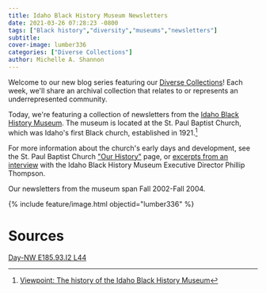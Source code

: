 ```yaml
---
title: Idaho Black History Museum Newsletters
date: 2021-03-26 07:28:23 -0800
tags: ["Black history","diversity","museums","newsletters"]
subtitle: 
cover-image: lumber336
categories: ["Diverse Collections"]
author: Michelle A. Shannon
---
```


Welcome to our new blog series featuring our [Diverse Collections](https://harvester.lib.uidaho.edu//series/diversecollections.html)! Each week, we'll share an archival collection that relates to or represents an underrepresented community. 

Today, we're featuring a collection of newsletters from the [Idaho Black History Museum](https://www.ibhm.org/). The museum is located at the St. Paul Baptist Church, which was Idaho's first Black church, established in 1921.[^1] 

For more information about the church's early days and development, see the St. Paul Baptist Church ["Our History"](https://www.stpbc.com/about1-cvp4) page, or [excerpts from an interview](https://www.ktvb.com/article/news/local/viewpoint/viewpoint-history-idaho-black-history-museum/277-c3161277-c698-4ea0-8409-2e61466f231c) with the Idaho Black History Museum Executive Director Phillip Thompson. 

Our newsletters from the museum span Fall 2002-Fall 2004.

{% include feature/image.html objectid="lumber336" %}

# Sources

[Day-NW E185.93.I2 L44](https://alliance-primo.hosted.exlibrisgroup.com/permalink/f/m1uotc/CP71174757470001451)

[^1]: [Viewpoint: The history of the Idaho Black History Museum](https://www.ktvb.com/article/news/local/viewpoint/viewpoint-history-idaho-black-history-museum/277-c3161277-c698-4ea0-8409-2e61466f231c)